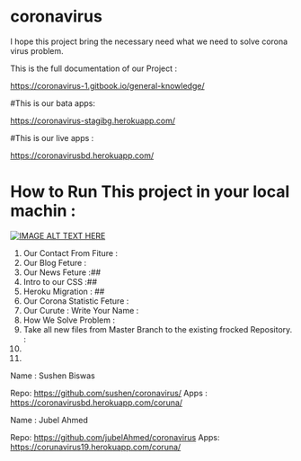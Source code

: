 # coronavirus
I hope this project bring the necessary need what we need to solve corona virus problem.

This is the full documentation of our Project :

https://coronavirus-1.gitbook.io/general-knowledge/

#This is our bata apps:

https://coronavirus-stagibg.herokuapp.com/

#This is our live apps :

https://coronavirusbd.herokuapp.com/

# How to Run This project in your local machin :

[![IMAGE ALT TEXT HERE](https://img.youtube.com/vi/PLSQ_pVMGfBaPipBOXnCze267aS8EPxe8/0.jpg)](https://www.youtube.com/watch?v=PLSQ_pVMGfBaPipBOXnCze267aS8EPxe8)


1. Our Contact From Fiture :
2. Our Blog Feture :
3. Our News Feture :##
4. Intro to our CSS :##
5. Heroku Migration : ##
6. Our Corona Statistic Feture :
7. Our Curute : Write Your Name :
8. How We Solve Problem :
9. Take all new files from Master Branch to the existing frocked Repository. :
10.
11.

Name : Sushen Biswas

Repo: 
https://github.com/sushen/coronavirus/
Apps :
https://coronavirusbd.herokuapp.com/coruna/

Name : Jubel Ahmed

Repo:
https://github.com/jubelAhmed/coronavirus
Apps:
https://corunavirus19.herokuapp.com/coruna/











